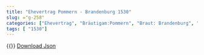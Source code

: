 ```yaml
---
title: "Ehevertrag Pommern - Brandenburg 1530"
slug: ="g-258"
categories: ["Ehevertrag", "Bräutigam:Pommern", "Braut: Brandenburg", "Eheschließung vollzogen?:Ja", "verschiedenkonfessionelle Ehe?:unbekannt", "Dynastie Bräutigam:Greifen", "Akteur Bräutigam:Greifen", "Akteur Braut:Hohenzollern", "Textbezug?:nein", "Ständisch?:nein", "Ratifikation?:nein", "Sonstiges?:nein", "Bräutigam:Pommern", "Braut: Brandenburg"]
tags: [ "1530"]
---
```

<!--more-->
{{<v35>}}
[Download Json](/vertraege/vertrag-258.json)